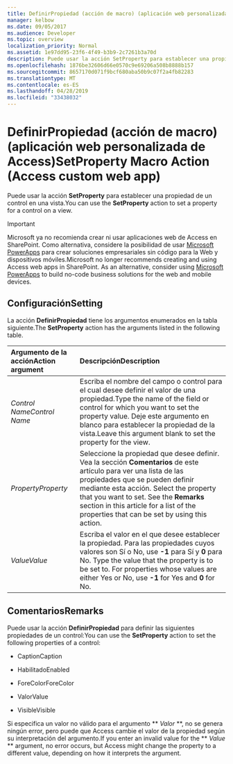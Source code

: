 ```yaml
---
title: DefinirPropiedad (acción de macro) (aplicación web personalizada de Access)
manager: kelbow
ms.date: 09/05/2017
ms.audience: Developer
ms.topic: overview
localization_priority: Normal
ms.assetid: 1e97dd95-23f6-4f49-b3b9-2c7261b3a70d
description: Puede usar la acción SetProperty para establecer una propiedad de un control en una vista.
ms.openlocfilehash: 1876be32606d66e0570c9e69206a508b8888b157
ms.sourcegitcommit: 8657170d071f9bcf680aba50b9c07f2a4fb82283
ms.translationtype: MT
ms.contentlocale: es-ES
ms.lasthandoff: 04/28/2019
ms.locfileid: "33438032"
---
```

# <a name="setproperty-macro-action-access-custom-web-app"></a><span data-ttu-id="001e9-103">DefinirPropiedad (acción de macro) (aplicación web personalizada de Access)</span><span class="sxs-lookup"><span data-stu-id="001e9-103">SetProperty Macro Action (Access custom web app)</span></span>

<span data-ttu-id="001e9-104">Puede usar la acción **SetProperty** para establecer una propiedad de un control en una vista.</span><span class="sxs-lookup"><span data-stu-id="001e9-104">You can use the **SetProperty** action to set a property for a control on a view.</span></span> 
  
> [!IMPORTANT]
> <span data-ttu-id="001e9-p101">Microsoft ya no recomienda crear ni usar aplicaciones web de Access en SharePoint. Como alternativa, considere la posibilidad de usar [Microsoft PowerApps](https://powerapps.microsoft.com/en-us/) para crear soluciones empresariales sin código para la Web y dispositivos móviles.</span><span class="sxs-lookup"><span data-stu-id="001e9-p101">Microsoft no longer recommends creating and using Access web apps in SharePoint. As an alternative, consider using [Microsoft PowerApps](https://powerapps.microsoft.com/en-us/) to build no-code business solutions for the web and mobile devices.</span></span> 
  
## <a name="setting"></a><span data-ttu-id="001e9-107">Configuración</span><span class="sxs-lookup"><span data-stu-id="001e9-107">Setting</span></span>

<span data-ttu-id="001e9-108">La acción **DefinirPropiedad** tiene los argumentos enumerados en la tabla siguiente.</span><span class="sxs-lookup"><span data-stu-id="001e9-108">The **SetProperty** action has the arguments listed in the following table.</span></span> 
  
|<span data-ttu-id="001e9-109">**Argumento de la acción**</span><span class="sxs-lookup"><span data-stu-id="001e9-109">**Action argument**</span></span>|<span data-ttu-id="001e9-110">**Descripción**</span><span class="sxs-lookup"><span data-stu-id="001e9-110">**Description**</span></span>|
|:-----|:-----|
| <span data-ttu-id="001e9-111">_Control Name_</span><span class="sxs-lookup"><span data-stu-id="001e9-111">_Control Name_</span></span> <br/> |<span data-ttu-id="001e9-112">Escriba el nombre del campo o control para el cual desee definir el valor de una propiedad.</span><span class="sxs-lookup"><span data-stu-id="001e9-112">Type the name of the field or control for which you want to set the property value.</span></span> <span data-ttu-id="001e9-113">Deje este argumento en blanco para establecer la propiedad de la vista.</span><span class="sxs-lookup"><span data-stu-id="001e9-113">Leave this argument blank to set the property for the view.</span></span>  <br/> |
| <span data-ttu-id="001e9-114">_Property_</span><span class="sxs-lookup"><span data-stu-id="001e9-114">_Property_</span></span> <br/> |<span data-ttu-id="001e9-p103">Seleccione la propiedad que desee definir. Vea la sección **Comentarios** de este artículo para ver una lista de las propiedades que se pueden definir mediante esta acción.  </span><span class="sxs-lookup"><span data-stu-id="001e9-p103">Select the property that you want to set. See the **Remarks** section in this article for a list of the properties that can be set by using this action.  </span></span><br/> |
| <span data-ttu-id="001e9-117">_Value_</span><span class="sxs-lookup"><span data-stu-id="001e9-117">_Value_</span></span> <br/> |<span data-ttu-id="001e9-p104">Escriba el valor en el que desee establecer la propiedad. Para las propiedades cuyos valores son Sí o No, use **-1** para Sí y **0** para No.  </span><span class="sxs-lookup"><span data-stu-id="001e9-p104">Type the value that the property is to be set to. For properties whose values are either Yes or No, use **-1** for Yes and **0** for No.  </span></span><br/> |
   
## <a name="remarks"></a><span data-ttu-id="001e9-120">Comentarios</span><span class="sxs-lookup"><span data-stu-id="001e9-120">Remarks</span></span>

<span data-ttu-id="001e9-121">Puede usar la acción **DefinirPropiedad** para definir las siguientes propiedades de un control:</span><span class="sxs-lookup"><span data-stu-id="001e9-121">You can use the **SetProperty** action to set the following properties of a control:</span></span> 
  
- <span data-ttu-id="001e9-122">Caption</span><span class="sxs-lookup"><span data-stu-id="001e9-122">Caption</span></span>
    
- <span data-ttu-id="001e9-123">Habilitado</span><span class="sxs-lookup"><span data-stu-id="001e9-123">Enabled</span></span>
    
- <span data-ttu-id="001e9-124">ForeColor</span><span class="sxs-lookup"><span data-stu-id="001e9-124">ForeColor</span></span>
    
- <span data-ttu-id="001e9-125">Valor</span><span class="sxs-lookup"><span data-stu-id="001e9-125">Value</span></span>
    
- <span data-ttu-id="001e9-126">Visible</span><span class="sxs-lookup"><span data-stu-id="001e9-126">Visible</span></span>
    
<span data-ttu-id="001e9-127">Si especifica un valor no válido para el argumento \*\* *Valor* \*\*, no se genera ningún error, pero puede que Access cambie el valor de la propiedad según su interpretación del argumento.</span><span class="sxs-lookup"><span data-stu-id="001e9-127">If you enter an invalid value for the \*\* *Value* \*\* argument, no error occurs, but Access might change the property to a different value, depending on how it interprets the argument.</span></span> 
  

